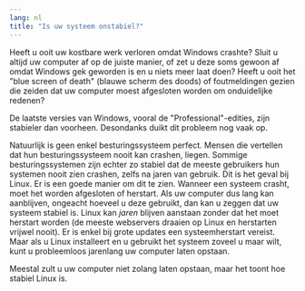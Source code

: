 ```yaml
---
lang: nl
title: "Is uw systeem onstabiel?"
---
```


Heeft u ooit uw kostbare werk verloren omdat Windows crashte? Sluit u altijd
uw computer af op de juiste manier, of zet u deze soms gewoon af omdat Windows
gek geworden is en u niets meer laat doen? Heeft u ooit het "blue screen of death"
(blauwe scherm des doods) of foutmeldingen gezien die zeiden dat uw computer
moest afgesloten worden om onduidelijke redenen? 

De laatste versies van Windows, vooral de "Professional"-edities, zijn stabieler
dan voorheen. Desondanks duikt dit probleem nog vaak op.

Natuurlijk is geen enkel besturingssysteem perfect. Mensen die vertellen
dat hun besturingssysteem nooit kan crashen, liegen. Sommige besturingssystemen
zijn echter zo stabiel dat de meeste gebruikers hun systemen nooit zien crashen,
zelfs na jaren van gebruik. Dit is het geval bij Linux. Er is een goede manier
om dit te zien. Wanneer een systeem crasht, moet het worden afgesloten of
herstart. Als uw computer dus lang kan aanblijven, ongeacht hoeveel u deze
gebruikt, dan kan u zeggen dat uw systeem stabiel is. Linux kan <i>jaren</i> 
blijven aanstaan zonder dat het moet herstart worden (de meeste webservers
draaien op Linux en herstarten vrijwel nooit). Er is enkel bij grote updates
een systeemherstart vereist. Maar als u Linux installeert en u gebruikt het
systeem zoveel u maar wilt, kunt u probleemloos jarenlang uw computer laten
opstaan.

Meestal zult u uw computer niet zolang laten opstaan, maar het toont hoe
stabiel Linux is.





